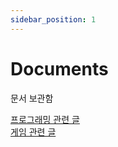 ```yaml
---
sidebar_position: 1
---
```


# Documents

문서 보관함

[프로그래밍 관련 글](Programming/programming_intro)<br />
[게임 관련 글](Games/games_intro)
